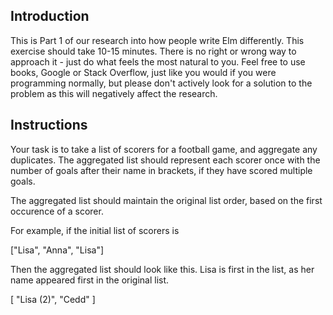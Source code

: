 ## Introduction

This is Part 1 of our research into how people write Elm differently. This exercise should take 10-15 minutes. There is no right or wrong way to approach it - just do what feels the most natural to you. Feel free to use books, Google or Stack Overflow, just like you would if you were programming normally, but please don't actively look for a solution to the problem as this will negatively affect the research.

## Instructions

Your task is to take a list of scorers for a football game, and aggregate any duplicates. The aggregated list should represent each scorer once with the number of goals after their name in brackets, if they have scored multiple goals.

The aggregated list should maintain the original list order, based on the first occurence of a scorer.

For example, if the initial list of scorers is

["Lisa", "Anna", "Lisa"]

Then the aggregated list should look like this. Lisa is first in the list, as her name appeared first in the original list.

[ "Lisa (2)", "Cedd" ] 
